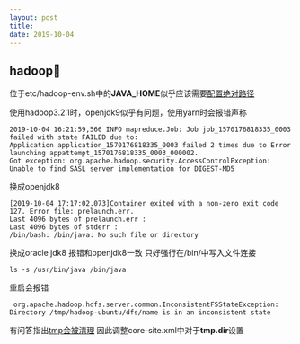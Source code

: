 ```yaml
---
layout: post
title:
date: 2019-10-04
---
```

## hadoop:pill:

位于etc/hadoop-env.sh中的**JAVA_HOME**似乎应该需要[配置绝对路径](https://stackoverflow.com/questions/20628093/java-home-is-not-set-in-hadoop)

使用hadoop3.2.1时，openjdk9似乎有问题，使用yarn时会报错声称
```
2019-10-04 16:21:59,566 INFO mapreduce.Job: Job job_1570176818335_0003 failed with state FAILED due to: 
Application application_1570176818335_0003 failed 2 times due to Error launching appattempt_1570176818335_0003_000002. 
Got exception: org.apache.hadoop.security.AccessControlException: Unable to find SASL server implementation for DIGEST-MD5
```
换成openjdk8
```
[2019-10-04 17:17:02.073]Container exited with a non-zero exit code 127. Error file: prelaunch.err.
Last 4096 bytes of prelaunch.err :
Last 4096 bytes of stderr :
/bin/bash: /bin/java: No such file or directory
```

换成oracle jdk8
报错和openjdk8一致
只好强行在/bin/中写入文件连接
```
ls -s /usr/bin/java /bin/java
```

重启会报错
```
 org.apache.hadoop.hdfs.server.common.InconsistentFSStateException: Directory /tmp/hadoop-ubuntu/dfs/name is in an inconsistent state
```
有问答指出[tmp会被清理](https://stackoverflow.com/questions/17376982/org-apache-hadoop-hdfs-server-common-inconsistentfsstateexception-directory-tm)
因此调整core-site.xml中对于**tmp.dir**设置
